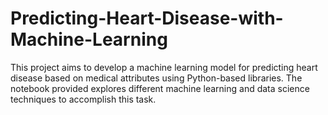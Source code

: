 # Predicting-Heart-Disease-with-Machine-Learning
This project aims to develop a machine learning model for predicting heart disease based on medical attributes using Python-based libraries. The notebook provided explores different machine learning and data science techniques to accomplish this task.
